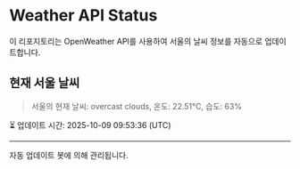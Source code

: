 
# Weather API Status

이 리포지토리는 OpenWeather API를 사용하여 서울의 날씨 정보를 자동으로 업데이트합니다.

## 현재 서울 날씨
> 서울의 현재 날씨: overcast clouds, 온도: 22.51°C, 습도: 63%

⏳ 업데이트 시간: 2025-10-09 09:53:36 (UTC)

---
자동 업데이트 봇에 의해 관리됩니다.
